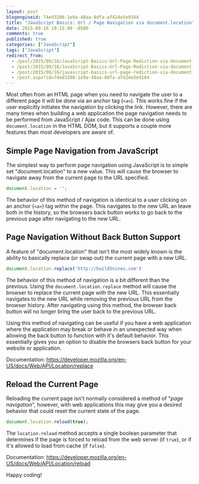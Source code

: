 ```yaml
---
layout: post
blogengineid: 74ed3208-1e9a-48aa-8dfa-af424e5e9164
title: "JavaScript Basics: Url / Page Navigation via document.location"
date: 2015-09-16 19:15:00 -0500
comments: true
published: true
categories: ["JavaScript"]
tags: ["JavaScript"]
redirect_from: 
  - /post/2015/09/16/JavaScript-Basics-Url-Page-Rediction-via-document-location.aspx
  - /post/2015/09/16/JavaScript-Basics-Url-Page-Rediction-via-document-location
  - /post/2015/09/16/javascript-basics-url-page-rediction-via-document-location
  - /post.aspx?id=74ed3208-1e9a-48aa-8dfa-af424e5e9164
---
```

<!-- more -->

Most often from an HTML page when you need to navigate the user to a different page it will be done via an anchor tag (`<a>`). This works fine if the user explicitly initiates the navigation by clicking the link. However, there are many times when building a web application the page navigation needs to be performed from JavaScript / Ajax code. This can be done using `document.location` in the HTML DOM, but it supports a couple more features than most developers are aware of.

## Simple Page Navigation from JavaScript

The simplest way to perform page navigation using JavaScript is to simple set "document.location" to a new value. This will cause the browser to navigate away from the current page to the URL specified.

```js
document.location = '';
```

The behavior of this method of navigation is identical to a user clicking on an anchor (`<a>`) tag within the page. This navigates to the new URL an leave both in the history, so the browsers back button works to go back to the previous page after navigating to the new URL.

<!-- ad -->

## Page Navigation Without Back Button Support

A feature of "document.location" that isn't the most widely known is the ability to basically replace (or swap out) the current page with a new URL.

```js
document.location.replace('http://build5nines.com')
```

The behavior of this method of navigation is a bit different than the previous. Using the `document.location.replace` method will cause the browser to replace the current page with the new URL. This essentially navigates to the new URL while removing the previous URL from the browser history. After navigating using this method, the browser back button will no longer bring the user back to the previous URL.

Using this method of navigating can be useful if you have a web application where the application may break or behave in an unexpected way when allowing the back button to function with it's default behavior. This essentially gives you an option to disable the browsers back button for your website or application.

Documentation: <a href="https://developer.mozilla.org/en-US/docs/Web/API/Location/replace" target="_blank">https://developer.mozilla.org/en-US/docs/Web/API/Location/replace</a>

## Reload the Current Page

Reloading the current page isn't normally considered a method of "_page navigation_", however, with web applications this may give you a desired behavior that could reset the current state of the page.

```js
document.location.reload(true);
```

The `location.reload` method accepts a single boolean parameter that determines if the page is forced to reload from the web server (if `true`), or if it's allowed to load from cache (if `false`).

Documentation: <a href="https://developer.mozilla.org/en-US/docs/Web/API/Location/reload" target="_blank">https://developer.mozilla.org/en-US/docs/Web/API/Location/reload</a>

Happy coding!